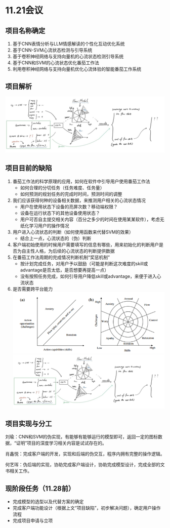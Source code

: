 # 11.21会议

## 项目名称确定

1. 基于CNN表情分析与LLM情感解读的个性化互动优化系统
2. 基于CNN-SVM心流状态检测与引导系统
3. 基于卷积神经网络与支持向量机的心流状态检测引导系统
4. 基于CNN和SVM的心流状态优化番茄工作法
5. 利用卷积神经网络与支持向量机优化心流体验的智能番茄工作系统


## 项目解析

![](附件/实现思路11-17v1.jpg)

## 项目目前的缺陷

1. 番茄工作法的科学原理的应用，如何在软件中引导用户使用番茄工作法
	+ 如何合理的分切任务（任务难度、任务量）
	+ 如何预测的规划任务的完成时时间，预测时间的调整
2. 我们应该获得何种的设备相关数据，来推测用户相关的心流状态情况
	+ 用户在使用状态下设备的亮屏次数？移动端权限？
	+ 设备在运行状态下的其他设备使用状态？
	+ 用户可否自主提交相关内容（百分之多少的时间在使用某某软件），考虑无纸化学习用户的操作情况
3. 用户进入心流状态的判断（如何使用函数来代替SVM的效果）
	+ 结合上一点，心流状态的（伪）判断
4. 客户端初始使用的时候用户需要填写的信息有哪些，用来初始化的判断用户是否为自主性人格，为后续的心流状态的判断提供数据
5. 在番茄工作法周期的完成情况判断机制“奖惩机制”
	* 按计划完成任务，对用户予以鼓励（可能是判断这次难度的skill或advantage是否太低，是否想要再提高一点）
	* 没有按照任务完成，如何引导用户降低skill或advantage，来便于进入心流状态
6. 是否需要跨平台能力
![](附件/action%20capabilities%20and%20skills.png)
![](附件/实现思路11-17v1.jpg)

## 项目实现与分工

刘瑜：CNN和SVM的伪实现，有能够有能够运行的模型即可，返回一定的图标数据，“证明”项目的深度学习相关内容是试试存在的。

肖鑫悦：完成客户端的开发，实现和后端的伪交互，程序内拥有完整的操作逻辑。

何艺珲：伪后端的实现，协助完成客户端设计，协助完成模型设计，完成全部的文书相关工作。

## 现阶段任务（11.28前）

* 完成模型的选型以及代替方案的确定
* 完成客户端功能设计（根据上文“项目缺陷”，初步解决问题），确定用户操作流程
* 完成项目申请与立项